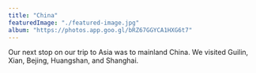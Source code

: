 ```yaml
---
title: "China"
featuredImage: "./featured-image.jpg"
album: "https://photos.app.goo.gl/bRZ67GGYCA1HXG6t7"
---
```

Our next stop on our trip to Asia was to mainland China. We visited Guilin, Xian, Bejing, Huangshan, and Shanghai.
